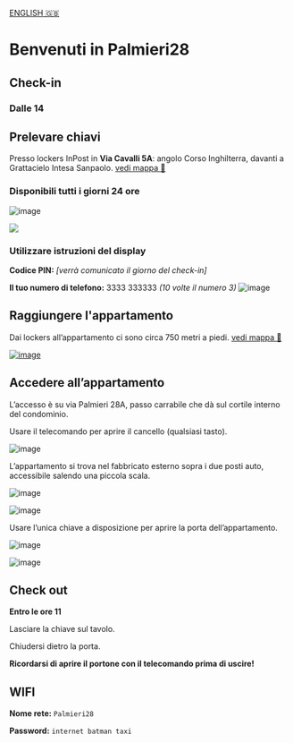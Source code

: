 <link rel="stylesheet" href="style.css" />

[ENGLISH 🇬🇧](/) 

# Benvenuti in Palmieri28

## Check-in
### Dalle 14 

## Prelevare chiavi
Presso lockers InPost in __Via Cavalli 5A__: angolo Corso Inghilterra, davanti a Grattacielo Intesa Sanpaolo. [vedi mappa 🔗](https://goo.gl/maps/Kx6Xvd33TvBxjkmx7)
### Disponibili tutti i giorni 24 ore

![image](https://user-images.githubusercontent.com/3280300/74546737-28230700-4f9f-11ea-8d9a-8fd7dcb76b77.png)

[![](https://user-images.githubusercontent.com/3280300/69876561-04431400-1314-11ea-9526-9b215a77b8b2.png)](https://goo.gl/maps/Kx6Xvd33TvBxjkmx7)

### Utilizzare istruzioni del display

__Codice PIN:__  _[verrà comunicato il giorno del check-in]_

__Il tuo numero di telefono:__ 3333 333333 _(10 volte il numero 3)_
![image](https://user-images.githubusercontent.com/3280300/74534260-71fff300-4f87-11ea-8e2e-b9fa4b2c7ee7.png)

## Raggiungere l'appartamento
Dai lockers all’appartamento ci sono circa 750 metri a piedi. [vedi mappa 🔗](https://maps.app.goo.gl/ZSp5a5H81cP9yqfm8)

[![image](https://user-images.githubusercontent.com/3280300/74546777-3a04aa00-4f9f-11ea-8d4f-e10dfb70778d.png)](https://maps.app.goo.gl/ZSp5a5H81cP9yqfm8)


## Accedere all’appartamento

L’accesso è su via Palmieri 28A, passo carrabile che dà sul cortile interno del condominio.

Usare il telecomando per aprire il cancello (qualsiasi tasto).

![image](https://user-images.githubusercontent.com/3280300/74534506-fc485700-4f87-11ea-8ef8-c999ad56f7d3.png)

L’appartamento si trova nel fabbricato esterno sopra i due posti auto, accessibile salendo una piccola scala.

![image](https://user-images.githubusercontent.com/3280300/95600160-ca977980-0a9d-11eb-8928-6e627ed5debe.png)

![image](https://user-images.githubusercontent.com/3280300/95600181-d125f100-0a9d-11eb-8332-ac66bb419b2c.png)


Usare l’unica chiave a disposizione per aprire la porta dell’appartamento.

![image](https://user-images.githubusercontent.com/3280300/95600197-d71bd200-0a9d-11eb-94e8-9522d4811a73.png)

![image](https://user-images.githubusercontent.com/3280300/74534593-28fc6e80-4f88-11ea-97c7-d6e4878583eb.png)

## Check out

__Entro le ore 11__

Lasciare la chiave sul tavolo.

Chiudersi dietro la porta.

__Ricordarsi di aprire il portone con il telecomando prima di uscire!__

## WIFI

__Nome rete:__ `Palmieri28`

__Password:__ `internet batman taxi`

